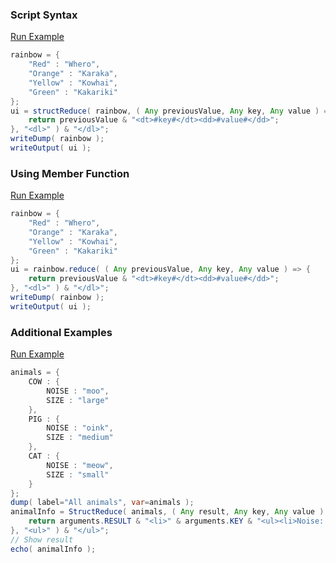 ### Script Syntax



<a href="https://try.boxlang.io/?code=eJxVjkGrwjAQhM%2FmVywpPFooeLc1IAgePAgelHfMM8sztCZlzVpE%2FO8mqQjeZj9mZoe0dX9%2BhCU8QMzkHo2EBcjjGcnLOpIdafePGW416U5n%2Bot978eJ%2BvGsbaYbQnRva6fJdlaKZyPYxvprID6F2M8nLIGmtzWUsHJ3GAhv1vP1oHvGOqMO75O4JQYVLBU8xIwwMLnvAPyAbE1QRcwU7Tyq1hhV5GC6jZKNeNbJ1CsZq5J%2FnnQjRrIB13wZPpugetMdh4FDCXF%2BRC%2BVH1oX" target="_blank">Run Example</a>

```java
rainbow = { 
	"Red" : "Whero",
	"Orange" : "Karaka",
	"Yellow" : "Kowhai",
	"Green" : "Kakariki"
};
ui = structReduce( rainbow, ( Any previousValue, Any key, Any value ) => {
	return previousValue & "<dt>#key#</dt><dd>#value#</dd>";
}, "<dl>" ) & "</dl>";
writeDump( rainbow );
writeOutput( ui );

```


### Using Member Function

 

<a href="https://try.boxlang.io/?code=eJxVjsEKwjAQRM%2FmK5YUpELRu60BQfDgQfCgeIxm0dCalDWxlOK%2Fm6R68Db7mJkdktpcbAcrGIBN%2BAEVhyXw0x3J8iKQPUlzwwR3kmQtEz1j09hupLa7S53olhDN11pL0rXm7F0yr0M9jY%2FmhMpfMYcc1qaHlvClrX8eZeOxSKjGfhSvyGAGKwEDmxA6T%2BY%2FAFPglXIiC5msWgRVKSWyFIy3Erxk7yKaGsFDVfQvoi5ZR9rhxj%2Fa%2FDcNZl%2B69671LoewO6AP1rdXdA%3D%3D" target="_blank">Run Example</a>

```java
rainbow = { 
	"Red" : "Whero",
	"Orange" : "Karaka",
	"Yellow" : "Kowhai",
	"Green" : "Kakariki"
};
ui = rainbow.reduce( ( Any previousValue, Any key, Any value ) => {
	return previousValue & "<dt>#key#</dt><dd>#value#</dd>";
}, "<dl>" ) & "</dl>";
writeDump( rainbow );
writeOutput( ui );

```


### Additional Examples

<a href="https://try.boxlang.io/?code=eJx1kNFLwzAQxp%2Bbv%2BLIg3RQ1ndrB2UUKY5N1k2Zb7E9XVjaSNpszNH%2F3STtlCq%2BfZf73eX7jtW8YqKBGC5AvPnqGW7hQjxvucry1GhaSUkD85BnL64WTL0jJV5nHh%2Bz%2B9%2B45PVhxFdYcl0NA%2FNk82c%2FytNooDF%2BhOVJF5FSVx8%2BCPaKIqaJEMB6vzSAI1PxUMEkIr3M6jdpsuSt0kW7xlIX6F9nAvAhqc%2BgsNGiDZw%2B4LkXRyY0wgTimbWnsNWqBhNVV1i3zXSd5tvFBm6A3gk%2Bo0b89B7SnWtoMbPNpeQNmhwj5ilZbNNpH9qyoQEtnPPPf1h3jm80tMutohHpgv4zauw6wOqIhCHke3ka4hEs9vIa3V3F3OgLFw2MlQ%3D%3D" target="_blank">Run Example</a>

```java
animals = { 
	COW : {
		NOISE : "moo",
		SIZE : "large"
	},
	PIG : {
		NOISE : "oink",
		SIZE : "medium"
	},
	CAT : {
		NOISE : "meow",
		SIZE : "small"
	}
};
dump( label="All animals", var=animals );
animalInfo = StructReduce( animals, ( Any result, Any key, Any value ) => {
	return arguments.RESULT & "<li>" & arguments.KEY & "<ul><li>Noise: " & arguments.VALUE.NOISE & "</li><li>Size: " & arguments.VALUE.SIZE & "</li></ul></li>";
}, "<ul>" ) & "</ul>";
// Show result
echo( animalInfo );

```


